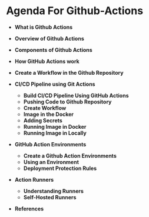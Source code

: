 # Agenda For Github-Actions

* **What is Github Actions**
* **Overview of Github Actions**
* **Components of Github Actions**
* **How GitHub Actions work**
* **Create a Workflow in the Github Repository**
* **CI/CD Pipeline using Git Actions**

  * **Build CI/CD Pipeline Using GitHub Actions**
  * **Pushing Code to Github Repository**
  * **Create Workflow**
  * **Image in the Docker**
  * **Adding Secrets**
  * **Running Image in Docker**
  * **Running Image in Locally**

* **GitHub Action Environments**

  * **Create a Github Action Environments**
  * **Using an Environment**
  * **Deployment Protection Rules**

* **Action Runners**

  * **Understanding Runners**
  * **Self-Hosted Runners**

* **References**